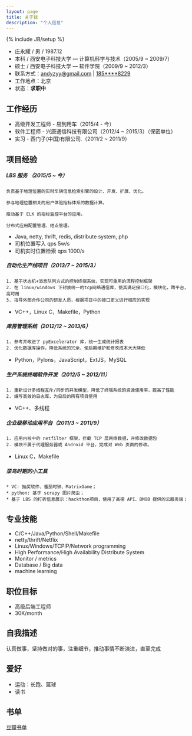 ```yaml
---
layout: page
title: 关于我
description: "个人信息"
---
```

{% include JB/setup %}


* 庄永耀 / 男 / 1987.12
* 本科 / 西安电子科技大学 — 计算机科学与技术（2005/9 ~ 2009/7）
* 硕士 / 西安电子科技大学 — 软件学院（2009/9 ~ 2012/3）
* 联系方式：[andyzyy@gmail.com](mailto:andyzyy@gmail.com) | [185****8229](tel:+8618500458229)
* 工作地点：北京
* 状态：**求职中**


## 工作经历

* 高级开发工程师 - 易到用车（2015/4 - 今）
* 软件工程师 - 兴唐通信科技有限公司（2012/4 ~ 2015/3）（保密单位）
* 实习 - 西门子(中国)有限公司.（2011/2 ~ 2011/9）


## 项目经验

##### LBS 服务 （2015/5 ~ 今）

    负责基于地理位置的实时车辆信息检索引擎的设计、开发、扩展、优化。

    参与地理位置相关的用户体验指标体系的数据计算。

    推动基于 ELK 的指标监控平台的应用。

    分布式应用配置管理、结点管理。

* Java, netty, thrift, redis, distribute system, php
* 司机位置写入 qps 5w/s
* 司机实时位置检索 qps 1000/s

##### 自动化生产线项目（2013/7 ~ 2015/3）

    1. 基于状态机+消息队列方式的控制终端系统，实现可重用的流程控制框架
    2. 在 linux/windows 下封装统一的tcp网络通信库，使其满足接口化，模块化，跨平台，高可用
    3. 指导外部合作公司的研发人员，根据项目中的接口定义进行相应的实现

* VC++，Linux C，Makefile，Python

##### 库房管理系统（2012/12 ~ 2013/6）

    1. 参考并改进了 pyExcelerator 库，统一生成统计报表
    2. 优化数据库操作，降低系统的冗余，使后期维护和修改成本大大降低

* Python，Pylons，JavaScript，ExtJS，MySQL

##### 生产系统终端软件开发（2012/5 ~ 2012/11）


    1. 重新设计多线程互斥/同步的并发模型，降低了终端系统的资源使用率，提高了性能
    2. 编写高效的日志库，为日后的所有项目使用

* VC++、多线程

##### 企业级移动应用平台（2011/3 ~ 2011/9）

    1. 应用内核中的 netfilter 框架，拦截 TCP 层网络数据，并修改数据包
    2. 模块不属于代理服务器或 Android 平台，完成对 Web 页面的修改。

* Linux C，Makefile

##### 菜鸟时期的小工具

    * VC: 抽奖软件、番茄时钟、MatrixGame；
    * python: 基于 scrapy 图片爬虫；
    * 基于 LBS 的打折信息展示：hackthon项目，使用了高德 API、BMOB 提供的云服务端；


## 专业技能

* C/C++/Java/Python/Shell/Makefile
* netty/thrift/Netflix
* Linux/Windows/TCPIP/Network programming
* High Performance/High Availability Distribute System
* Monitor / metrics
* Database / Big data
* machine learning


## 职位目标

* 高级后端工程师
* 30K/month

## 自我描述

认真做事，坚持做对的事，注重细节，推动事情不断演进，直至完成

## 爱好

* 运动：长跑、篮球
* 读书

## 书单
[豆瓣书单](http://book.douban.com/people/14370518/)
